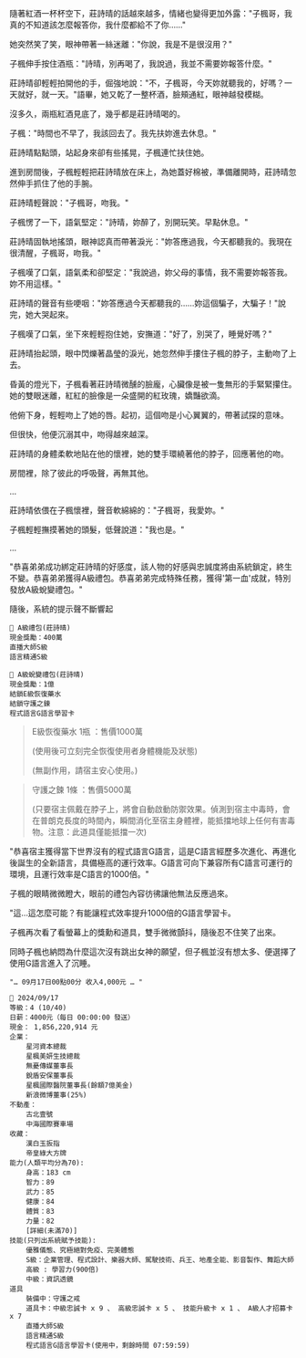 隨著紅酒一杯杯空下，莊詩晴的話越來越多，情緒也變得更加外露："子楓哥，我真的不知道該怎麼報答你，我什麼都給不了你……"

她突然笑了笑，眼神帶著一絲迷離："你說，我是不是很沒用？"

子楓伸手按住酒瓶："詩晴，別再喝了，我說過，我並不需要妳報答什麼。"

莊詩晴卻輕輕拍開他的手，倔強地說："不，子楓哥，今天妳就聽我的，好嗎？一天就好，就一天。"語畢，她又乾了一整杯酒，臉頰通紅，眼神越發模糊。

沒多久，兩瓶紅酒見底了，幾乎都是莊詩晴喝的。

子楓："時間也不早了，我該回去了。我先扶妳進去休息。"

莊詩晴點點頭，站起身來卻有些搖晃，子楓連忙扶住她。

進到房間後，子楓輕輕把莊詩晴放在床上，為她蓋好棉被，準備離開時，莊詩晴忽然伸手抓住了他的手腕。

莊詩晴輕聲說："子楓哥，吻我。"

子楓愣了一下，語氣堅定："詩晴，妳醉了，別開玩笑。早點休息。"

莊詩晴固執地搖頭，眼神認真而帶著淚光："妳答應過我，今天都聽我的。我現在很清醒，子楓哥，吻我。"

子楓嘆了口氣，語氣柔和卻堅定："我說過，妳父母的事情，我不需要妳報答我。妳不用這樣。"

莊詩晴的聲音有些哽咽："妳答應過今天都聽我的……妳這個騙子，大騙子！"說完，她大哭起來。

子楓嘆了口氣，坐下來輕輕抱住她，安撫道："好了，別哭了，睡覺好嗎？"

莊詩晴抬起頭，眼中閃爍著晶瑩的淚光，她忽然伸手摟住子楓的脖子，主動吻了上去。

昏黃的燈光下，子楓看著莊詩晴微醺的臉龐，心臟像是被一隻無形的手緊緊攥住。她的雙眼迷離，紅紅的臉像是一朵盛開的紅玫瑰，嬌豔欲滴。

他俯下身，輕輕吻上了她的唇。起初，這個吻是小心翼翼的，帶著試探的意味。

但很快，他便沉溺其中，吻得越來越深。

莊詩晴的身體柔軟地貼在他的懷裡，她的雙手環繞著他的脖子，回應著他的吻。

房間裡，除了彼此的呼吸聲，再無其他。

...

莊詩晴依偎在子楓懷裡，聲音軟綿綿的："子楓哥，我愛妳。"

子楓輕輕撫摸著她的頭髮，低聲說道："我也是。"

...

"恭喜弟弟成功綁定莊詩晴的好感度，該人物的好感與忠誠度將由系統鎖定，終生不變。恭喜弟弟獲得A級禮包。恭喜弟弟完成特殊任務，獲得'第一血'成就，特別發放A級蛻變禮包。"

隨後，系統的提示聲不斷響起

```
🎁 A級禮包(莊詩晴)
現金獎勵：400萬
直播大師S級
語言精通S級
```

```
🎁 A級蛻變禮包(莊詩晴)
現金獎勵：1億
結鎖E級恢復藥水
結鎖守護之鍊
程式語言G語言學習卡
```

>E級恢復藥水 1瓶 ：售價1000萬
>
>(使用後可立刻完全恢復使用者身體機能及狀態)
>
>(無副作用，請宿主安心使用。)


>守護之鍊 1條 ：售價5000萬
>
>(只要宿主佩戴在脖子上，將會自動啟動防禦效果。偵測到宿主中毒時，會在普朗克長度的時間內，瞬間消化至宿主身體裡，能抵擋地球上任何有害毒物。注意：此道具僅能抵擋一次)


"恭喜宿主獲得當下世界沒有的程式語言G語言，這是C語言經歷多次進化、再進化後誕生的全新語言，具備極高的運行效率。G語言可向下兼容所有C語言可運行的環境，且運行效率是C語言的1000倍。"

子楓的眼睛微微瞪大，眼前的禮包內容彷彿讓他無法反應過來。

"這…這怎麼可能？有能讓程式效率提升1000倍的G語言學習卡。

子楓再次看了看螢幕上的獎勳和道具，雙手微微顫抖，隨後忍不住笑了出來。

同時子楓也納悶為什麼這次沒有跳出女神的願望，但子楓並沒有想太多、便選擇了使用G語言進入了沉睡。

`"… 09月17日00點00分 收入4,000元 … "`

```
📰 2024/09/17
等級：4 (10/40)
日薪：4000元（每日 00:00:00 發送）
現金： 1,856,220,914 元
企業：
    星河資本總裁
    星楓美妍生技總裁
    無憂傳媒董事長
    銳盾安保董事長
    星楓國際醫院董事長(餘額7億美金)
    新浪微博董事(25%)
不動產：
    古北壹號
    中海國際賽車場
收藏：
    漢白玉扳指
    帝皇綠大方牌
能力(人類平均分為70):
    身高：183 cm
    智力：89
    武力：85
    健康：84
    體質：83
    力量：82
    [詳細(未滿70)]
技能(只列出系統賦予技能):
    優雅儀態、究極絕對免疫、完美體態
    S級：企業管理、程式設計、樂器大師、駕駛技術、兵王、地產全能、影音製作、舞蹈大師
    高級 : 學習力(900倍)
    中級：資訊透鏡
道具
    裝備中：守護之戒
    道具卡：中級忠誠卡 x 9 、 高級忠誠卡 x 5 、 技能升級卡 x 1 、 A級人才招募卡 x 7
    直播大師S級
    語言精通S級
    程式語言G語言學習卡(使用中，剩餘時間 07:59:59)
```
 
